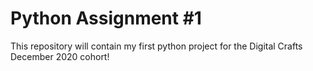 # Python Assignment #1

This repository will contain my first python project for the Digital Crafts December 2020 cohort!